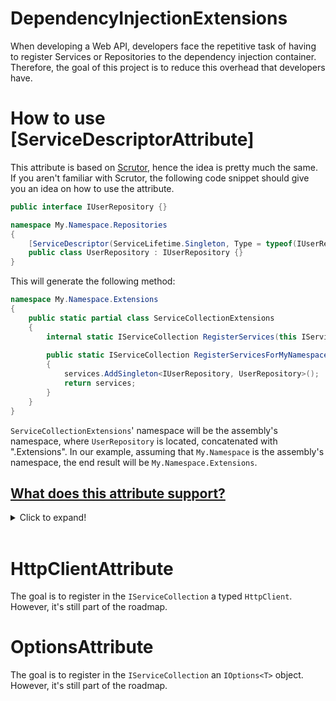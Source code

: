 # DependencyInjectionExtensions
When developing a Web API, developers face the repetitive task of having to register Services or Repositories to the dependency injection container. Therefore, the goal of this project is to reduce this overhead that developers have.

# How to use [ServiceDescriptorAttribute]
This attribute is based on [Scrutor](https://github.com/khellang/Scrutor), hence the idea is pretty much the same. If you aren't familiar with Scrutor, the following code snippet should give you an idea on how to use the attribute.

```csharp
public interface IUserRepository {}

namespace My.Namespace.Repositories
{
    [ServiceDescriptor(ServiceLifetime.Singleton, Type = typeof(IUserRepository))]
    public class UserRepository : IUserRepository {}
}
```

This will generate the following method:

```csharp
namespace My.Namespace.Extensions
{
    public static partial class ServiceCollectionExtensions
    {
        internal static IServiceCollection RegisterServices(this IServiceCollection services) => services.RegisterServicesForMyNamespace();
        
        public static IServiceCollection RegisterServicesForMyNamespace(this IServiceCollection services)
        {
            services.AddSingleton<IUserRepository, UserRepository>();
            return services;
        }
    }
}
```

`ServiceCollectionExtensions`' namespace will be the assembly's namespace, where `UserRepository` is located, concatenated with ".Extensions". In our example, assuming that `My.Namespace` is the assembly's namespace, the end result will be `My.Namespace.Extensions`. 

<h2><u>What does this attribute support?</u></h2>
<details>
    <summary>Click to expand!</summary>

1. **Registration of open generics;**

```csharp
public interface IUserRepository {}

[ServiceDescriptor(ServiceLifetime.Singleton, Type = typeof(IUserRepository<>))]
public class UserRepository<T> : IUserRepository<T> {}
```

2. **Registration of a class that implements a generic interface;**

```csharp
public interface IUserRepository {}

[ServiceDescriptor(ServiceLifetime.Singleton, Type = typeof(IUserRepository<string>))]
public class UserRepository : IUserRepository<string> {}
```

3. **Registration of a class that implements an interface;**

```csharp
public interface IUserRepository {}

[ServiceDescriptor(ServiceLifetime.Singleton, Type = typeof(IUserRepository))]
public class UserRepository : IUserRepository {}
```

4. **Registration of a simple class.**

```csharp
[ServiceDescriptor(ServiceLifetime.Singleton)]
public class UserRepository {}
```
</details>
<br/>

# HttpClientAttribute

The goal is to register in the `IServiceCollection` a typed `HttpClient`. However, it's still part of the roadmap.
<br/>

# OptionsAttribute

The goal is to register in the `IServiceCollection` an `IOptions<T>` object. However, it's still part of the roadmap.